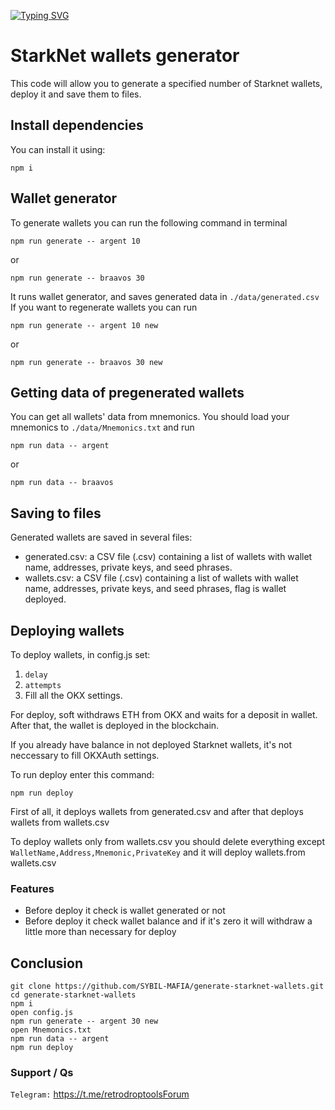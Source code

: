 [![Typing SVG](https://readme-typing-svg.demolab.com?font=Raleway&weight=500&size=50&duration=3000&pause=1000&color=20F700&center=true&vCenter=true&width=640&height=90&lines=Astarion+Deploy+Mint+Withdraw+)](https://git.io/typing-svg)

# StarkNet wallets generator

This code will allow you to generate a specified number of Starknet wallets, deploy it and save them to files.

## Install dependencies

You can install it using:
```
npm i
```

## Wallet generator

To generate wallets you can run the following command in terminal
```
npm run generate -- argent 10
```
or
```
npm run generate -- braavos 30
```

It runs wallet generator, and saves generated data in `./data/generated.csv`
If you want to regenerate wallets you can run
```
npm run generate -- argent 10 new
```
or
```
npm run generate -- braavos 30 new
```

## Getting data of pregenerated wallets
You can get all wallets' data from mnemonics. You should load your mnemonics to `./data/Mnemonics.txt` and run 
```
npm run data -- argent
```
or
```
npm run data -- braavos
```


## Saving to files

Generated wallets are saved in several files:

- generated.csv: a CSV file (.csv) containing a list of wallets with wallet name, addresses, private keys, and seed phrases.
- wallets.csv: a CSV file (.csv) containing a list of wallets with wallet name, addresses, private keys, and seed phrases, flag is wallet deployed.


## Deploying wallets

To deploy wallets, in config.js set:
1. `delay`
2. `attempts`
3. Fill all the OKX settings.

For deploy, soft withdraws ETH from OKX and waits for a deposit in wallet. After that, the wallet is deployed in the blockchain.

If you already have balance in not deployed Starknet wallets, it's not neccessary to fill OKXAuth settings.

To run deploy enter this command:
```
npm run deploy
```

First of all, it deploys wallets from generated.csv and after that deploys wallets from wallets.csv

To deploy wallets only from wallets.csv you should delete everything except `WalletName,Address,Mnemonic,PrivateKey` and it will deploy wallets.from wallets.csv

### Features
- Before deploy it check is wallet generated or not
- Before deploy it check wallet balance and if it's zero it will withdraw a little more than necessary for deploy

## Conclusion
```
git clone https://github.com/SYBIL-MAFIA/generate-starknet-wallets.git
cd generate-starknet-wallets
npm i
open config.js
npm run generate -- argent 30 new
open Mnemonics.txt
npm run data -- argent
npm run deploy
```

### Support / Qs

`Telegram:` https://t.me/retrodroptoolsForum 
 
